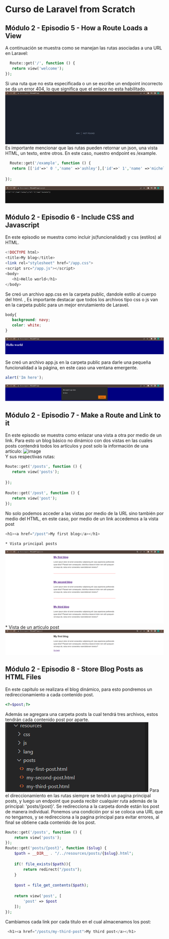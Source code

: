 # Curso de Laravel from Scratch

## Módulo 2 - Episodio 5 - How a Route Loads a View
A continuación se muestra como se manejan las rutas asociadas a una URL en Laravel: 
 ```php
   Route::get('/', function () {
    return view('welcome');
});
```
Si una ruta que no esta especificada o un se escribe un endpoint incorrecto se da un error 404, lo que significa que el enlace no esta habilitado. 
![image](./images/error%20404.png "without a route")
Es importante mencionar que las rutas pueden retornar un json, una vista HTML, un texto, entre otros. En este caso, nuestro endpoint es /example. 
 ```php
   Route::get('/example', function () {
    return [['id'=>' 0 ','name' =>'ashley'],['id'=>' 1','name' =>'michelle']]; 

});
```
![image](./images/example%20route%20json.png "json file")

## Módulo 2 - Episodio 6 - Include CSS and Javascript

En este episodio se muestra como incluir js(funcionalidad) y css (estilos) al HTML.
 ```php
<!DOCTYPE html>
<title>My blog</title>
<link rel="stylesheet" href="/app.css">
<script src="/app.js"></script>
<body>
    <h1>Hello world</h1>
</body>
```
Se creó un archivo app.css en la carpeta public, dandole estilo al cuerpo del html. , Es importante destacar que todos los archivos tipo css o js van en la carpeta public para un mejor enrutamiento de Laravel. 
 ```css
body{
    background: navy;
    color: white;
}
```
![image](./images/hello%20world.png "css added")

Se creó un archivo app.js en la carpeta public para darle una pequeña funcionalidad a la página, en este caso una ventana emergente.  
```js
alert('Im here');
```
![image](./images/alert.png "js added")
## Módulo 2 - Episodio 7 - Make a Route and Link to it
En este episodio se muestra como enlazar una vista a otra por medio de un link. Para esto un blog básico no dinámico con dos vistas en las cuales posts contendrá todos los artículos y post solo la información de una articulo: 
![image](./images/creaci%C3%B3n%20de%20vista%20post.png "post file")
\
Y sus respectivas rutas: 
 ```php
Route::get('/posts', function () {
    return view('posts');

});

Route::get('/post', function () {
    return view('post'); 
});
``` 

No solo podemos acceder a las vistas por medio de la URL sino también por medio del HTML, en este caso, por medio de un link accedemos a la vista post
```php
<h1><a href="/post">My first blog</a></h1>
``` 
    * Vista principal posts
![image](./images/posts%20page%20ep7.png "posts page")
    * Vista de un articulo post
![image](./images/post%20page%20ep7.png "post page")

## Módulo 2 - Episodio 8 - Store Blog Posts as HTML Files
En este capitulo se realizara el blog dinámico, para esto pondremos un redireccionamiento a cada contenido post.  
```php
<?=$post;?>
``` 
Además se agregara una carpeta posts la cual tendrá tres archivos, estos tendrán cada  contenido post por aparte. 
![image](./images/carpeta%20posts.png "carpeta posts")
Para el direccionamiento en las rutas siempre se tendrá un pagina principal posts, y luego un endpoint que pueda recibir cualquier ruta además de la principal: 'posts/{post}'. Se redirecciona a la carpeta donde están los post de manera individual. Ponemos una condición por si se coloca una URL que no tengamos, y se redirecciona a la pagina principal para evitar errores, al final se obtiene cada contenido de los post. 
```php
Route::get('/posts', function () {
    return view('posts'); 
});
Route::get('posts/{post}', function ($slug) {
    $path = __DIR__ . "/../resources/posts/{$slug}.html";

    if(! file_exists($path)){
        return redirect("/posts");
    }

    $post = file_get_contents($path);

    return view('post', [
        'post' => $post
    ]);
});
``` 
Cambiamos cada link por cada titulo en el cual almacenamos los post: 
```php
 <h1><a href="/posts/my-third-post">My third post</a></h1>
``` 